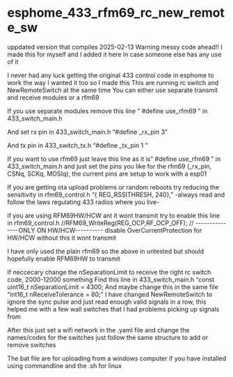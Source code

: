 # esphome_433_rfm69_rc_new_remote_sw
uppdated version that compiles 2025-02-13
Warning messy code ahead!!
I made this for myself and I added it here in case someone else has any use of it

I never had any luck getting the original 433 control code in esphome to work the way I wanted it too so I made this
This are running rc switch and NewRemoteSwitch at the same time
You can either use separate transmit and receive modules or a rfm69

If you use separate modules remove this line ” #define use_rfm69  ” in 433_switch_main.h

And set rx pin in 433_switch_main.h  “#define _rx_pin 3”

And tx pin in 433_switch_tx.h “#define _tx_pin 1 ” 

If you want to use rfm69 just leave this line as it is” #define use_rfm69  ” in 433_switch_main.h and just set the pins you like for the rfm69 (_rx_pin, CSNq, SCKq, MOSIq), 
the current pins are setup to work with a esp01

If you are getting ota upload problems or random reboots try reducing the sensitivity in 
rfm69_control.h   “{ REG_RSSITHRESH, 240},” 
-always read and follow the laws regulating 433 radios where you live-


if you are using RFM69HW/HCW ant it wont transmit try to enable this line in rfm69_control.h
//RFM69_WriteReg(REG_OCP,RF_OCP_OFF); // ---------------ONLY ON HW/HCW---------- disable OverCurrentProtection for HW/HCW without this it wont transmit

I have only used the plain rfm69 so the above in untested but should hopefully enable RFM69HW to transmit


If neccecary change the  nSeparationLimit to receive the right rc switch code, 2000-12000 something
Find this line in 433_switch_main.h “const uint16_t nSeparationLimit = 4300;
And maybe change this in the same file “int16_t nReceiveTolerance = 80;”
I have changed NewRemoteSwitch to ignore the sync pulse and just read enough valid signals in a row, this helped me with a few wall switches that I had problems picking up signals from

After this just set a wifi network in the .yaml file and change the names/codes for the switches just follow the same structure to add or remove switches 

The bat file are for uploading from a windows computer if you have installed using commandline and the .sh for linux
